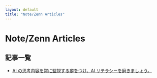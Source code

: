 ```yaml
---
layout: default
title: "Note/Zenn Articles"
---
```


# Note/Zenn Articles

## 記事一覧

- [AI の思考内容を常に監視する癖をつけ、AI リテラシーを磨きましょう。](published/2024-01-15-ai-think-tag-monitoring.html)
